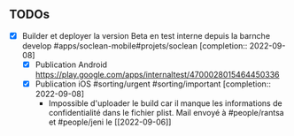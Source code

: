 ## TODOs

- [x] Builder et deployer la version Beta en test interne depuis la barnche develop #apps/soclean-mobile#projets/soclean [completion:: 2022-09-08]
	- [x] Publication Android https://play.google.com/apps/internaltest/4700028015464450336
	- [x] Publication iOS #sorting/urgent #sorting/important [completion:: 2022-09-08]
		- Impossible d'uploader le build car il manque les informations de confidentialité dans le fichier plist. Mail envoyé à #people/rantsa et #people/jeni  le [[2022-09-06]]

